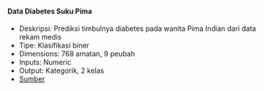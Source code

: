 #### Data Diabetes Suku Pima

* Deskripsi: Prediksi timbulnya diabetes pada wanita Pima Indian dari data rekam medis
* Tipe: Klasifikasi biner
* Dimensions: 768 amatan, 9 peubah
* Inputs: Numeric
* Output: Kategorik, 2 kelas
* [Sumber](https://raw.githubusercontent.com/jbrownlee/Datasets/master/pima-indians-diabetes.names)
